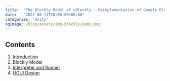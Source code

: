 ```yaml
---
title:  "The Blockly Model of uBlockly - Reimplementation of Google Blockly in Unity"
date:   "2021-06-11T20:00:00+08:00"
categories: "Unity"
ogImage: /blog/assets/img-blockly/Demo.png
---
```




## Contents

1. [Introduction]({%POST_URL%}/2021-6-10-ublockly-introduction)
2. Blockly Model
3. [Interpreter and Runner]({%POST_URL%}/2021-6-12-ublockly-interpreter-runner)
4. [UGUI Design]({%POST_URL%}/2021-6-13-ublockly-ugui)

<br>


